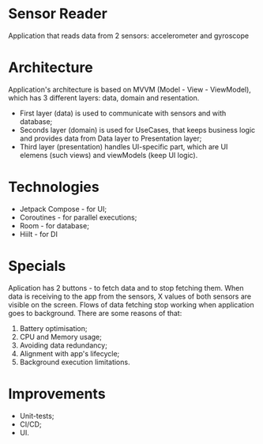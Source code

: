 # Sensor Reader
Application that reads data from 2 sensors: accelerometer and gyroscope
# Architecture
Application's architecture is based on MVVM (Model - View - ViewModel), which has 3 different layers: data, domain and resentation.
- First layer (data) is used to communicate with sensors and with database;
- Seconds layer (domain) is used for UseCases, that keeps business logic and provides data from Data layer to Presentation layer;
- Third layer (presentation) handles UI-specific part, which are UI elemens (such views) and viewModels (keep UI logic).
# Technologies
* Jetpack Compose - for UI;
* Coroutines - for parallel executions;
* Room - for database;
* Hiilt - for DI
# Specials
Aplication has 2 buttons - to fetch data and to stop fetching them.
When data is receiving to the app from the sensors, X values of both sensors are visible on the screen.
Flows of data fetching stop working when application goes to background. There are some reasons of that:
1. Battery optimisation;
2. CPU and Memory usage;
3. Avoiding data redundancy;
4. Alignment with app's lifecycle;
5. Background execution limitations.
# Improvements
* Unit-tests;
* CI/CD;
* UI.
